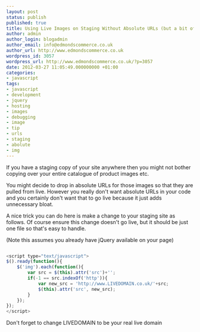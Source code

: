 ```yaml
---
layout: post
status: publish
published: true
title: Using Live Images on Staging Without Absolute URLs (but a bit of JS)
author: admin
author_login: blogadmin
author_email: info@edmondscommerce.co.uk
author_url: http://www.edmondscommerce.co.uk
wordpress_id: 3057
wordpress_url: http://www.edmondscommerce.co.uk/?p=3057
date: 2012-03-27 11:05:49.000000000 +01:00
categories:
- javascript
tags:
- javascript
- development
- jquery
- hosting
- images
- debugging
- image
- tip
- urls
- staging
- abolute
- img
---
```

If you have a staging copy of your site anywhere then you might not bother copying over your entire catalogue of product images etc. 

You might decide to drop in absolute URLs for those images so that they are pulled from live. However you really don't want absolute URLs in your code and you certainly don't want that to go live because it just adds unnecessary bloat.

A nice trick you can do here is make a change to your staging site as follows. Of course ensure this change doesn't go live, but it should be just one file so that's easy to handle.

(Note this assumes you already have jQuery available on your page)

```javascript

<script type="text/javascript">
$().ready(function(){
    $('img').each(function(){
        var src = $(this).attr('src')+'';        
        if(-1 == src.indexOf('http')){
            var new_src = 'http://www.LIVEDOMAIN.co.uk/'+src;
            $(this).attr('src', new_src);
        }
    });
});    
</script>

```

Don't forget to change LIVEDOMAIN to be your real live domain
